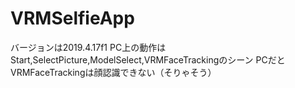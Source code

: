 # VRMSelfieApp

バージョンは2019.4.17f1
PC上の動作はStart,SelectPicture,ModelSelect,VRMFaceTrackingのシーン
PCだとVRMFaceTrackingは顔認識できない（そりゃそう）